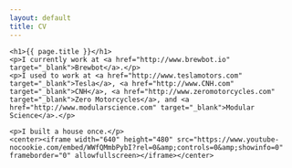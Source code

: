 ```yaml
---
layout: default
title: CV
---
```

	<h1>{{ page.title }}</h1>
 	<p>I currently work at <a href="http://www.brewbot.io" target="_blank">Brewbot</a>.</p>
	<p>I used to work at <a href="http://www.teslamotors.com" target="_blank">Tesla</a>, <a href="http://www.CNH.com" target="_blank">CNH</a>, <a href="http://www.zeromotorcycles.com" target="_blank">Zero Motorcycles</a>, and <a href="http://www.modularscience.com" target="_blank">Modular Science</a>.</p>

	<p>I built a house once.</p>
	<center><iframe width="640" height="480" src="https://www.youtube-nocookie.com/embed/WWfQMmbPybI?rel=0&amp;controls=0&amp;showinfo=0" frameborder="0" allowfullscreen></iframe></center>
